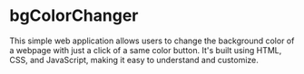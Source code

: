 # bgColorChanger
This simple web application allows users to change the background color of a webpage with just a click of a same color button. It's built using HTML, CSS, and JavaScript, making it easy to understand and customize.
